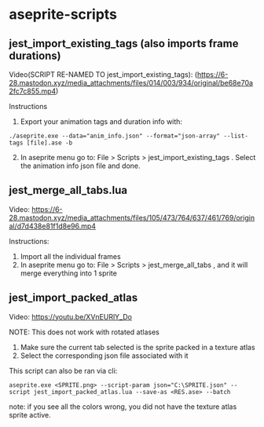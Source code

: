 # aseprite-scripts

## jest_import_existing_tags (also imports frame durations)
Video(SCRIPT RE-NAMED TO jest_import_existing_tags): (https://6-28.mastodon.xyz/media_attachments/files/014/003/934/original/be68e70a2fc7c855.mp4)

Instructions
1. Export your animation tags and duration info with:
```
./aseprite.exe --data="anim_info.json" --format="json-array" --list-tags [file].ase -b
```
2. In aseprite menu go to: File > Scripts > jest_import_existing_tags . Select the animation info json file and done.

## jest_merge_all_tabs.lua
Video: https://6-28.mastodon.xyz/media_attachments/files/105/473/764/637/461/769/original/d7d438e81f1d8e96.mp4

Instructions:
1. Import all the individual frames
2. In aseprite menu go to: File > Scripts > jest_merge_all_tabs , and it will merge everything into 1 sprite

## jest_import_packed_atlas
Video: https://youtu.be/XVnEURlY_Do

NOTE: This does not work with rotated atlases

1. Make sure the current tab selected is the sprite packed in a texture atlas
2. Select the corresponding json file associated with it

This script can also be ran via cli:
```
aseprite.exe <SPRITE.png> --script-param json="C:\SPRITE.json" --script jest_import_packed_atlas.lua --save-as <RES.ase> --batch
```

note: if you see all the colors wrong, you did not have the texture atlas sprite active.
